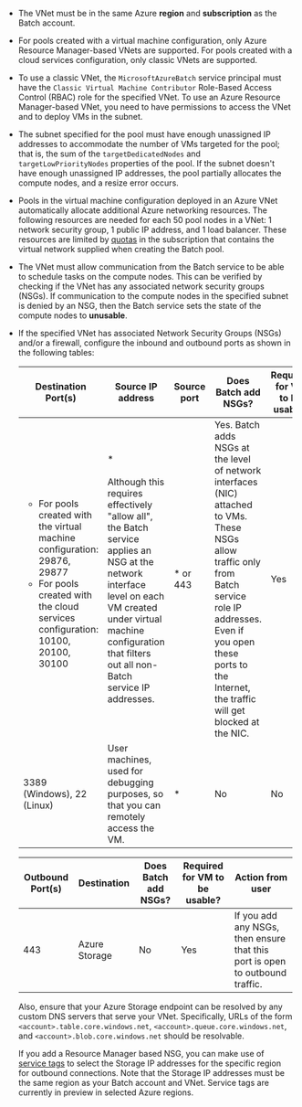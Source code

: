 - The VNet must be in the same Azure **region** and **subscription** as the Batch account.

- For pools created with a virtual machine configuration, only Azure Resource Manager-based VNets are supported. For pools created with a cloud services configuration, only classic VNets are supported.
  
- To use a classic VNet, the `MicrosoftAzureBatch` service principal must have the `Classic Virtual Machine Contributor` Role-Based Access Control (RBAC) role for the specified VNet. To use an Azure Resource Manager-based VNet, you need to have permissions to access the VNet and to deploy VMs in the subnet.

- The subnet specified for the pool must have enough unassigned IP addresses to accommodate the number of VMs targeted for the pool; that is, the sum of the `targetDedicatedNodes` and `targetLowPriorityNodes` properties of the pool. If the subnet doesn't have enough unassigned IP addresses, the pool partially allocates the compute nodes, and a resize error occurs. 

- Pools in the virtual machine configuration deployed in an Azure VNet automatically allocate additional Azure networking resources. The following resources are needed for each 50 pool nodes in a VNet: 1 network security group, 1 public IP address, and 1 load balancer. These resources are limited by [quotas](../articles/batch/batch-quota-limit.md) in the subscription that contains the virtual network supplied when creating the Batch pool.

- The VNet must allow communication from the Batch service to be able to schedule tasks on the compute nodes. This can be verified by checking if the VNet has any associated network security groups (NSGs). If communication to the compute nodes in the specified subnet is denied by an NSG, then the Batch service sets the state of the compute nodes to **unusable**. 

- If the specified VNet has associated Network Security Groups (NSGs) and/or a firewall, configure the inbound and outbound ports as shown in the following tables:


  |    Destination Port(s)    |    Source IP address      |   Source port    |    Does Batch add NSGs?    |    Required for VM to be usable?    |    Action from user   |
  |---------------------------|---------------------------|----------------------------|----------------------------|-------------------------------------|-----------------------|
  |   <ul><li>For pools created with the virtual machine configuration: 29876, 29877</li><li>For pools created with the cloud services configuration: 10100, 20100, 30100</li></ul>        |    * <br /><br />Although this requires effectively "allow all", the Batch service applies an NSG at the network interface level on each VM created under virtual machine configuration that filters out all non-Batch service IP addresses. | * or 443 |    Yes. Batch adds NSGs at the level of network interfaces (NIC) attached to VMs. These NSGs allow traffic only from Batch service role IP addresses. Even if you open these ports to the Internet, the traffic will get blocked at the NIC. |    Yes  |  You do not need to specify an NSG, because Batch allows only Batch IP addresses. <br /><br /> However, if you do specify an NSG, please ensure that these ports are open for inbound traffic.|
  |    3389 (Windows), 22 (Linux)               |    User machines, used for debugging purposes, so that you can remotely access the VM.    |   *  | No                                    |    No                    |    Add NSGs if you want to permit remote access (RDP or SSH) to the VM.   |                                


  |    Outbound Port(s)    |    Destination    |    Does Batch add NSGs?    |    Required for VM to be usable?    |    Action from user    |
  |------------------------|-------------------|----------------------------|-------------------------------------|------------------------|
  |    443    |    Azure Storage    |    No    |    Yes    |    If you add any NSGs, then ensure that this port is open to outbound  traffic.    |

   Also, ensure that your Azure Storage endpoint can be resolved by any custom DNS servers that serve your VNet. Specifically, URLs of the form `<account>.table.core.windows.net`, `<account>.queue.core.windows.net`, and `<account>.blob.core.windows.net` should be resolvable. 

   If you add a Resource Manager based NSG, you can make use of [service tags](../articles/virtual-network/security-overview.md#service-tags) to select the Storage IP addresses for the specific region for outbound connections. Note that the Storage IP addresses must be the same region as your Batch account and VNet. Service tags are currently in preview in selected Azure regions.